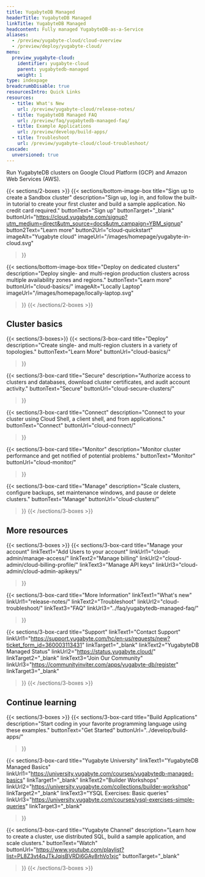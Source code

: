 ```yaml
---
title: YugabyteDB Managed
headerTitle: YugabyteDB Managed
linkTitle: YugabyteDB Managed
headcontent: Fully managed YugabyteDB-as-a-Service
aliases:
  - /preview/yugabyte-cloud/cloud-overview
  - /preview/deploy/yugabyte-cloud/
menu:
  preview_yugabyte-cloud:
    identifier: yugabyte-cloud
    parent: yugabytedb-managed
    weight: 1
type: indexpage
breadcrumbDisable: true
resourcesIntro: Quick Links
resources:
  - title: What's New
    url: /preview/yugabyte-cloud/release-notes/
  - title: YugabyteDB Managed FAQ
    url: /preview/faq/yugabytedb-managed-faq/
  - title: Example Applications
    url: /preview/develop/build-apps/
  - title: Troubleshoot
    url: /preview/yugabyte-cloud/cloud-troubleshoot/
cascade:
  unversioned: true
---
```


Run YugabyteDB clusters on Google Cloud Platform (GCP) and Amazon Web Services (AWS).

{{< sections/2-boxes >}}
  {{< sections/bottom-image-box
    title="Sign up to create a Sandbox cluster"
    description="Sign up, log in, and follow the built-in tutorial to create your first cluster and build a sample application. No credit card required."
    buttonText="Sign up"
    buttonTarget="_blank"
    buttonUrl="https://cloud.yugabyte.com/signup?utm_medium=direct&utm_source=docs&utm_campaign=YBM_signup"
    button2Text="Learn more"
    button2Url="cloud-quickstart"
    imageAlt="Yugabyte cloud" imageUrl="/images/homepage/yugabyte-in-cloud.svg"
  >}}

  {{< sections/bottom-image-box
    title="Deploy on dedicated clusters"
    description="Deploy single- and multi-region production clusters across multiple availability zones and regions."
    buttonText="Learn more"
    buttonUrl="cloud-basics/"
    imageAlt="Locally Laptop" imageUrl="/images/homepage/locally-laptop.svg"
  >}}
{{< /sections/2-boxes >}}

## Cluster basics

{{< sections/3-boxes>}}
  {{< sections/3-box-card
    title="Deploy"
    description="Create single- and multi-region clusters in a variety of topologies."
    buttonText="Learn More"
    buttonUrl="cloud-basics/"
  >}}

  {{< sections/3-box-card
    title="Secure"
    description="Authorize access to clusters and databases, download cluster certificates, and audit account activity."
    buttonText="Secure"
    buttonUrl="cloud-secure-clusters/"
  >}}

  {{< sections/3-box-card
    title="Connect"
    description="Connect to your cluster using Cloud Shell, a client shell, and from applications."
    buttonText="Connect"
    buttonUrl="cloud-connect/"
  >}}

  {{< sections/3-box-card
    title="Monitor"
    description="Monitor cluster performance and get notified of potential problems."
    buttonText="Monitor"
    buttonUrl="cloud-monitor/"
  >}}

  {{< sections/3-box-card
    title="Manage"
    description="Scale clusters, configure backups, set maintenance windows, and pause or delete clusters."
    buttonText="Manage"
    buttonUrl="cloud-clusters/"
  >}}
{{< /sections/3-boxes >}}

## More resources

{{< sections/3-boxes >}}
  {{< sections/3-box-card
	title="Manage your account"
	linkText1="Add Users to your account"
	linkUrl1="cloud-admin/manage-access/"
	linkText2="Manage billing"
	linkUrl2="cloud-admin/cloud-billing-profile/"
	linkText3="Manage API keys"
	linkUrl3="cloud-admin/cloud-admin-apikeys/"
  >}}

  {{< sections/3-box-card
	title="More Information"
	linkText1="What's new"
	linkUrl1="release-notes/"
	linkText2="Troubleshoot"
	linkUrl2="cloud-troubleshoot/"
	linkText3="FAQ"
	linkUrl3="../faq/yugabytedb-managed-faq/"
  >}}

  {{< sections/3-box-card
	title="Support"
	linkText1="Contact Support"
	linkUrl1="https://support.yugabyte.com/hc/en-us/requests/new?ticket_form_id=360003113431"
	linkTarget1="_blank"
	linkText2="YugabyteDB Managed Status"
	linkUrl2="https://status.yugabyte.cloud/"
    linkTarget2="_blank"
	linkText3="Join Our Community"
	linkUrl3="https://communityinviter.com/apps/yugabyte-db/register"
	linkTarget3="_blank"
  >}}
{{< /sections/3-boxes >}}

## Continue learning

{{< sections/3-boxes >}}
  {{< sections/3-box-card
	title="Build Applications"
	description="Start coding in your favorite programming language using these examples."
	buttonText="Get Started"
	buttonUrl="../develop/build-apps/"
  >}}

  {{< sections/3-box-card
	title="Yugabyte University"
	linkText1="YugabyteDB Managed Basics"
	linkUrl1="https://university.yugabyte.com/courses/yugabytedb-managed-basics"
	linkTarget1="_blank"
	linkText2="Builder Workshops"
	linkUrl2="https://university.yugabyte.com/collections/builder-workshop"
	linkTarget2="_blank"
	linkText3="YSQL Exercises: Basic queries"
	linkUrl3="https://university.yugabyte.com/courses/ysql-exercises-simple-queries"
	linkTarget3="_blank"
  >}}

  {{< sections/3-box-card
	title="Yugabyte Channel"
	description="Learn how to create a cluster, use distributed SQL, build a sample application, and scale clusters."
	buttonText="Watch"
	buttonUrl="https://www.youtube.com/playlist?list=PL8Z3vt4qJTkJqisBVRDi6GAy8rhVo1xjc"
	buttonTarget="_blank"
  >}}
{{< /sections/3-boxes >}}